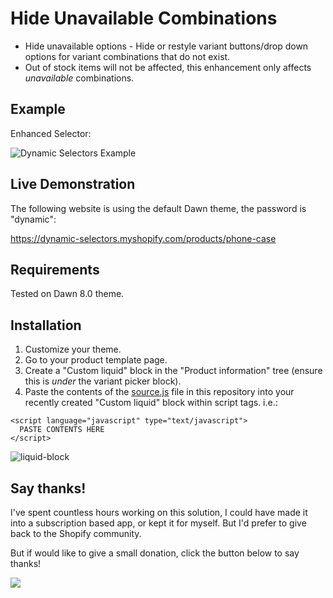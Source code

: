 # Hide Unavailable Combinations

* Hide unavailable options - Hide or restyle variant buttons/drop down options for variant combinations that do not exist.
* Out of stock items will not be affected, this enhancement only affects _unavailable_ combinations. 

## Example
Enhanced Selector:

![Dynamic Selectors Example](https://camo.githubusercontent.com/5e87d68a7cad63d3a61d7f1dc357d4685bd20304344f827d3604b10c27a39fe3/68747470733a2f2f692e696d6775722e636f6d2f776c44417554422e676966)

## Live Demonstration
The following website is using the default Dawn theme, the password is "dynamic":

https://dynamic-selectors.myshopify.com/products/phone-case

## Requirements
Tested on Dawn 8.0 theme.

## Installation
1. Customize your theme.
2. Go to your product template page.
3. Create a "Custom liquid" block in the "Product information" tree (ensure this is _under_ the variant picker block).
4. Paste the contents of the [source.js](source.js) file in this repository into your recently created "Custom liquid" block within script tags. i.e.:
```
<script language="javascript" type="text/javascript">
  PASTE CONTENTS HERE
</script>
```

![liquid-block](https://user-images.githubusercontent.com/4916365/218238619-457a161e-20db-4f71-8d1e-b378840bff45.png)

## Say thanks!

I've spent countless hours working on this solution, I could have made it into a subscription based app, or kept it for myself. But I'd prefer to give back to the Shopify community. 

But if would like to give a small donation, click the button below to say thanks!

<a href="https://www.buymeacoffee.com/jonohallnz"><img src="https://img.buymeacoffee.com/button-api/?text=Buy me a coffee&emoji=&slug=jonohallnz&button_colour=FFDD00&font_colour=000000&font_family=Cookie&outline_colour=000000&coffee_colour=ffffff" /></a>
